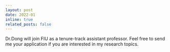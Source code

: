```yaml
---
layout: post
date: 2022-01
inline: true
related_posts: false
---
```


Dr.Dong will join FIU as a tenure-track assistant professor. Feel free to send me your application if you are interested in my research topics.
